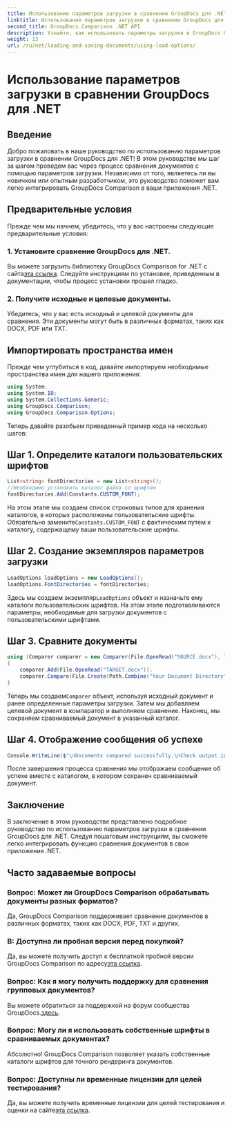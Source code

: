 ```yaml
---
title: Использование параметров загрузки в сравнении GroupDocs для .NET
linktitle: Использование параметров загрузки в сравнении GroupDocs для .NET
second_title: GroupDocs.Comparison .NET API
description: Узнайте, как использовать параметры загрузки в GroupDocs Comparison для .NET, чтобы легко сравнивать документы с пользовательскими шрифтами.
weight: 13
url: /ru/net/loading-and-saving-documents/using-load-options/
---
```


# Использование параметров загрузки в сравнении GroupDocs для .NET

## Введение
Добро пожаловать в наше руководство по использованию параметров загрузки в сравнении GroupDocs для .NET! В этом руководстве мы шаг за шагом проведем вас через процесс сравнения документов с помощью параметров загрузки. Независимо от того, являетесь ли вы новичком или опытным разработчиком, это руководство поможет вам легко интегрировать GroupDocs Comparison в ваши приложения .NET.
## Предварительные условия
Прежде чем мы начнем, убедитесь, что у вас настроены следующие предварительные условия:
### 1. Установите сравнение GroupDocs для .NET.
 Вы можете загрузить библиотеку GroupDocs Comparison for .NET с сайта[эта ссылка](https://releases.groupdocs.com/comparison/net/). Следуйте инструкциям по установке, приведенным в документации, чтобы процесс установки прошел гладко.
### 2. Получите исходные и целевые документы.
Убедитесь, что у вас есть исходный и целевой документы для сравнения. Эти документы могут быть в различных форматах, таких как DOCX, PDF или TXT.
## Импортировать пространства имен
Прежде чем углубиться в код, давайте импортируем необходимые пространства имен для нашего приложения:
```csharp
using System;
using System.IO;
using System.Collections.Generic;
using GroupDocs.Comparison;
using GroupDocs.Comparison.Options;
```
Теперь давайте разобьем приведенный пример кода на несколько шагов:
## Шаг 1. Определите каталоги пользовательских шрифтов
```csharp
List<string> fontDirectories = new List<string>();
//Необходимо установить каталог файла со шрифтом
fontDirectories.Add(Constants.CUSTOM_FONT);
```
 На этом этапе мы создаем список строковых типов для хранения каталогов, в которых расположены пользовательские шрифты. Обязательно замените`Constants.CUSTOM_FONT` с фактическим путем к каталогу, содержащему ваши пользовательские шрифты.
## Шаг 2. Создание экземпляров параметров загрузки
```csharp
LoadOptions loadOptions = new LoadOptions();
loadOptions.FontDirectories = fontDirectories;
```
 Здесь мы создаем экземпляр`LoadOptions` объект и назначьте ему каталоги пользовательских шрифтов. На этом этапе подготавливаются параметры, необходимые для загрузки документов с пользовательскими шрифтами.
## Шаг 3. Сравните документы
```csharp
using (Comparer comparer = new Comparer(File.OpenRead("SOURCE.docx"), loadOptions))
{
    comparer.Add(File.OpenRead("TARGET.docx"));
    comparer.Compare(File.Create(Path.Combine("Your Document Directory", "RESULT.docx")));
}
```
 Теперь мы создаем`Comparer` объект, используя исходный документ и ранее определенные параметры загрузки. Затем мы добавляем целевой документ в компаратор и выполняем сравнение. Наконец, мы сохраняем сравниваемый документ в указанный каталог.
## Шаг 4. Отображение сообщения об успехе
```csharp
Console.WriteLine($"\nDocuments compared successfully.\nCheck output in {Directory.GetCurrentDirectory()}.");
```
После завершения процесса сравнения мы отображаем сообщение об успехе вместе с каталогом, в котором сохранен сравниваемый документ.
## Заключение
В заключение в этом руководстве представлено подробное руководство по использованию параметров загрузки в сравнении GroupDocs для .NET. Следуя пошаговым инструкциям, вы сможете легко интегрировать функцию сравнения документов в свои приложения .NET.
## Часто задаваемые вопросы
### Вопрос: Может ли GroupDocs Comparison обрабатывать документы разных форматов?
Да, GroupDocs Comparison поддерживает сравнение документов в различных форматах, таких как DOCX, PDF, TXT и других.
### В: Доступна ли пробная версия перед покупкой?
 Да, вы можете получить доступ к бесплатной пробной версии GroupDocs Comparison по адресу[эта ссылка](https://releases.groupdocs.com/).
### Вопрос: Как я могу получить поддержку для сравнения групповых документов?
 Вы можете обратиться за поддержкой на форум сообщества GroupDocs.[здесь](https://forum.groupdocs.com/c/comparison/12).
### Вопрос: Могу ли я использовать собственные шрифты в сравниваемых документах?
Абсолютно! GroupDocs Comparison позволяет указать собственные каталоги шрифтов для точного рендеринга документов.
### Вопрос: Доступны ли временные лицензии для целей тестирования?
Да, вы можете получить временные лицензии для целей тестирования и оценки на сайте[эта ссылка](https://purchase.groupdocs.com/temporary-license/).